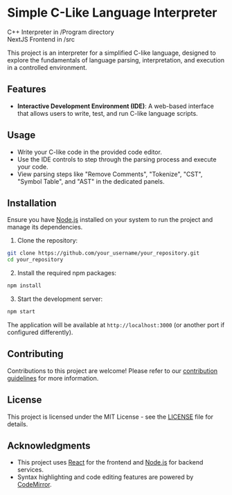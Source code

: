# Simple C-Like Language Interpreter

C++ Interpreter in /Program directory  
NextJS Frontend in /src

This project is an interpreter for a simplified C-like language, designed to explore the fundamentals of language parsing, interpretation, and execution in a controlled environment.

## Features

- **Interactive Development Environment (IDE)**: A web-based interface that allows users to write, test, and run C-like language scripts.

## Usage

- Write your C-like code in the provided code editor.
- Use the IDE controls to step through the parsing process and execute your code.
- View parsing steps like "Remove Comments", "Tokenize", "CST", "Symbol Table", and "AST" in the dedicated panels.

## Installation

Ensure you have [Node.js](https://nodejs.org/en/) installed on your system to run the project and manage its dependencies.

1. Clone the repository:

```sh
git clone https://github.com/your_username/your_repository.git
cd your_repository
```

2. Install the required npm packages:

```sh
npm install
```

3. Start the development server:

```sh
npm start
```

The application will be available at `http://localhost:3000` (or another port if configured differently).

## Contributing

Contributions to this project are welcome! Please refer to our [contribution guidelines](https://github.com/your_username/your_repository/blob/master/CONTRIBUTING.md) for more information.

## License

This project is licensed under the MIT License - see the [LICENSE](https://github.com/your_username/your_repository/blob/master/LICENSE) file for details.

## Acknowledgments

- This project uses [React](https://reactjs.org/) for the frontend and [Node.js](https://nodejs.org/) for backend services.
- Syntax highlighting and code editing features are powered by [CodeMirror](https://codemirror.net/).
